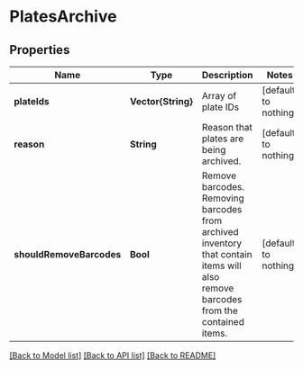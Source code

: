 # PlatesArchive


## Properties
Name | Type | Description | Notes
------------ | ------------- | ------------- | -------------
**plateIds** | **Vector{String}** | Array of plate IDs | [default to nothing]
**reason** | **String** | Reason that plates are being archived.  | [default to nothing]
**shouldRemoveBarcodes** | **Bool** | Remove barcodes. Removing barcodes from archived inventory that contain items will also remove barcodes from the contained items.  | [default to nothing]


[[Back to Model list]](../README.md#models) [[Back to API list]](../README.md#api-endpoints) [[Back to README]](../README.md)


